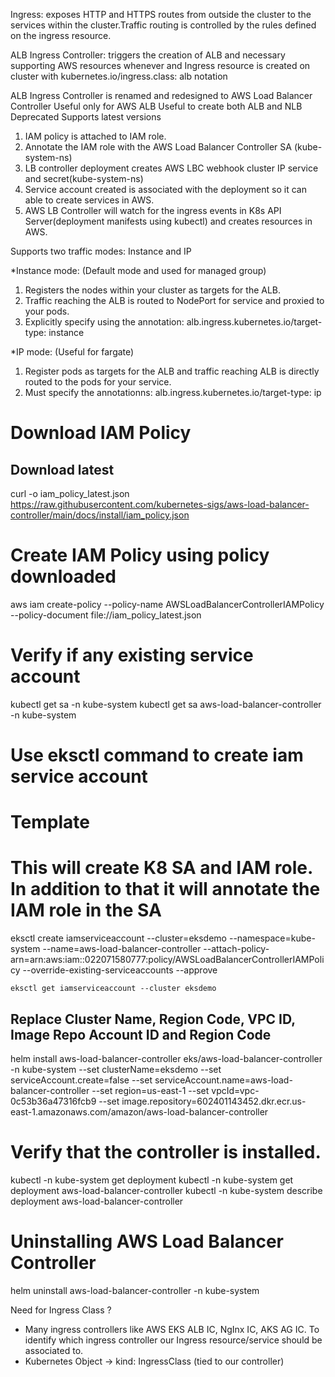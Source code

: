 Ingress: exposes HTTP and HTTPS routes from outside the cluster to the services within the cluster.Traffic routing is controlled by the rules defined on the ingress resource.

ALB Ingress Controller: triggers the creation of ALB and necessary supporting AWS resources whenever and Ingress resource is created on cluster with
kubernetes.io/ingress.class: alb notation

ALB Ingress Controller is renamed and redesigned to AWS Load Balancer Controller
Useful only for AWS ALB Useful to create both ALB and NLB
Deprecated Supports latest versions

1. IAM policy is attached to IAM role.
2. Annotate the IAM role with the AWS Load Balancer Controller SA (kube-system-ns)
3. LB controller deployment creates AWS LBC webhook cluster IP service and secret(kube-system-ns)
4. Service account created is associated with the deployment so it can able to create services in AWS.
5. AWS LB Controller will watch for the ingress events in K8s API Server(deployment manifests using kubectl) and creates resources in AWS.

Supports two traffic modes: Instance and IP

\*Instance mode: (Default mode and used for managed group)

1. Registers the nodes within your cluster as targets for the ALB.
2. Traffic reaching the ALB is routed to NodePort for service and proxied to your pods.
3. Explicitly specify using the annotation: alb.ingress.kubernetes.io/target-type: instance

\*IP mode: (Useful for fargate)

1. Register pods as targets for the ALB and traffic reaching ALB is directly routed to the pods for your service.
2. Must specify the annotationns: alb.ingress.kubernetes.io/target-type: ip

# Download IAM Policy

## Download latest

curl -o iam_policy_latest.json https://raw.githubusercontent.com/kubernetes-sigs/aws-load-balancer-controller/main/docs/install/iam_policy.json

# Create IAM Policy using policy downloaded

aws iam create-policy --policy-name AWSLoadBalancerControllerIAMPolicy --policy-document file://iam_policy_latest.json

# Verify if any existing service account

kubectl get sa -n kube-system
kubectl get sa aws-load-balancer-controller -n kube-system

# Use eksctl command to create iam service account

# Template

# This will create K8 SA and IAM role. In addition to that it will annotate the IAM role in the SA

eksctl create iamserviceaccount --cluster=eksdemo --namespace=kube-system --name=aws-load-balancer-controller --attach-policy-arn=arn:aws:iam::022071580777:policy/AWSLoadBalancerControllerIAMPolicy --override-existing-serviceaccounts --approve

    eksctl get iamserviceaccount --cluster eksdemo

## Replace Cluster Name, Region Code, VPC ID, Image Repo Account ID and Region Code

helm install aws-load-balancer-controller eks/aws-load-balancer-controller -n kube-system --set clusterName=eksdemo --set serviceAccount.create=false --set serviceAccount.name=aws-load-balancer-controller --set region=us-east-1 --set vpcId=vpc-0c53b36a47316fcb9 --set image.repository=602401143452.dkr.ecr.us-east-1.amazonaws.com/amazon/aws-load-balancer-controller

# Verify that the controller is installed.

kubectl -n kube-system get deployment
kubectl -n kube-system get deployment aws-load-balancer-controller
kubectl -n kube-system describe deployment aws-load-balancer-controller

# Uninstalling AWS Load Balancer Controller

helm uninstall aws-load-balancer-controller -n kube-system

Need for Ingress Class ?

- Many ingress controllers like AWS EKS ALB IC, NgInx IC, AKS AG IC. To identify which ingress controller our Ingress resource/service should be associated to.
- Kubernetes Object -> kind: IngressClass (tied to our controller)
